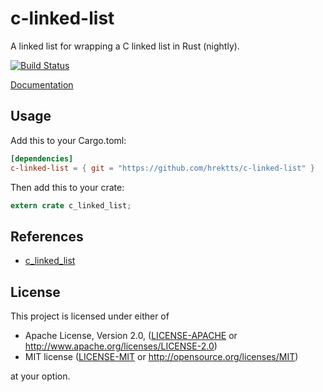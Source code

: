 # c-linked-list

A linked list for wrapping a C linked list in Rust (nightly).

[![Build Status](https://travis-ci.org/hrektts/c-linked-list.svg?branch=master)](https://travis-ci.org/hrektts/c-linked-list)

[Documentation](https://katsutoshihorie.com/c-linked-list)

## Usage

Add this to your Cargo.toml:

``` toml
[dependencies]
c-linked-list = { git = "https://github.com/hrektts/c-linked-list" }
```

Then add this to your crate:

``` rust
extern crate c_linked_list;
```

## References

- [c_linked_list](https://github.com/canndrew/c_linked_list)

## License

This project is licensed under either of

 * Apache License, Version 2.0, ([LICENSE-APACHE](LICENSE-APACHE) or
   http://www.apache.org/licenses/LICENSE-2.0)
 * MIT license ([LICENSE-MIT](LICENSE-MIT) or
   http://opensource.org/licenses/MIT)

at your option.
